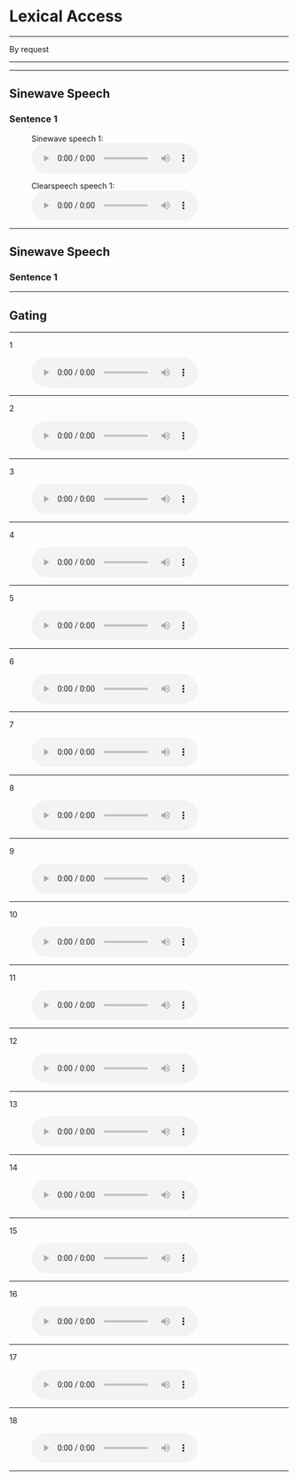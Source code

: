 # Lexical Access


---

By request

---



---

## Sinewave Speech

### Sentence 1

<figure>
    <figcaption>Sinewave speech 1:</figcaption>
    <audio
        controls
        src="http://www.lifesci.sussex.ac.uk/home/Chris_Darwin/SWS/03_40SWS.wav">
            Your browser does not support the
            <code>audio</code> element.
    </audio>
</figure>


<figure>
    <figcaption>Clearspeech speech 1:</figcaption>
    <audio
        controls
        src="http://www.lifesci.sussex.ac.uk/home/Chris_Darwin/SWS/03_40.wav">
            Your browser does not support the
            <code>audio</code> element.
    </audio>
</figure>


---

## Sinewave Speech

### Sentence 1


---

## Gating



---

1 

<figure>
    <figcaption></figcaption>
    <audio
        controls 
		   data-src="/Users/ethan/Documents/GitHub/ExPsyLing/2021/Resources/gating_demo/01.mp3">
            Your browser does not support the
            <code>audio</code> element.
    </audio>
</figure>

---

2 

<figure>
    <figcaption></figcaption>
    <audio
        controls 
		   data-src="/Users/ethan/Documents/GitHub/ExPsyLing/2021/Resources/gating_demo/02.mp3">
            Your browser does not support the
            <code>audio</code> element.
    </audio>
</figure>

---

3 

<figure>
    <figcaption></figcaption>
    <audio
        controls 
		   data-src="/Users/ethan/Documents/GitHub/ExPsyLing/2021/Resources/gating_demo/03.mp3">
            Your browser does not support the
            <code>audio</code> element.
    </audio>
</figure>

---

4

<figure>
    <figcaption></figcaption>
    <audio
        controls 
		   data-src="/Users/ethan/Documents/GitHub/ExPsyLing/2021/Resources/gating_demo/04.mp3">
            Your browser does not support the
            <code>audio</code> element.
    </audio>
</figure>

---

5

<figure>
    <figcaption></figcaption>
    <audio
        controls 
		   data-src="/Users/ethan/Documents/GitHub/ExPsyLing/2021/Resources/gating_demo/05.mp3">
            Your browser does not support the
            <code>audio</code> element.
    </audio>
</figure>

---

6 

<figure>
    <figcaption></figcaption>
    <audio
        controls 
		   data-src="/Users/ethan/Documents/GitHub/ExPsyLing/2021/Resources/gating_demo/06.mp3">
            Your browser does not support the
            <code>audio</code> element.
    </audio>
</figure>

---

7 

<figure>
    <figcaption></figcaption>
    <audio
        controls 
		   data-src="/Users/ethan/Documents/GitHub/ExPsyLing/2021/Resources/gating_demo/07.mp3">
            Your browser does not support the
            <code>audio</code> element.
    </audio>
</figure>

---

8 

<figure>
    <figcaption></figcaption>
    <audio
        controls 
		   data-src="/Users/ethan/Documents/GitHub/ExPsyLing/2021/Resources/gating_demo/08.mp3">
            Your browser does not support the
            <code>audio</code> element.
    </audio>
</figure>

---

9

<figure>
    <figcaption></figcaption>
    <audio
        controls 
		   data-src="/Users/ethan/Documents/GitHub/ExPsyLing/2021/Resources/gating_demo/09.mp3">
            Your browser does not support the
            <code>audio</code> element.
    </audio>
</figure>

---

10

<figure>
    <figcaption></figcaption>
    <audio
        controls 
		   data-src="/Users/ethan/Documents/GitHub/ExPsyLing/2021/Resources/gating_demo/10.mp3">
            Your browser does not support the
            <code>audio</code> element.
    </audio>
</figure>

---

11 

<figure>
    <figcaption></figcaption>
    <audio
        controls 
		   data-src="/Users/ethan/Documents/GitHub/ExPsyLing/2021/Resources/gating_demo/11.mp3">
            Your browser does not support the
            <code>audio</code> element.
    </audio>
</figure>

---

12 

<figure>
    <figcaption></figcaption>
    <audio
        controls 
		   data-src="/Users/ethan/Documents/GitHub/ExPsyLing/2021/Resources/gating_demo/12.mp3">
            Your browser does not support the
            <code>audio</code> element.
    </audio>
</figure>

---

13 

<figure>
    <figcaption></figcaption>
    <audio
        controls 
		   data-src="/Users/ethan/Documents/GitHub/ExPsyLing/2021/Resources/gating_demo/13.mp3">
            Your browser does not support the
            <code>audio</code> element.
    </audio>
</figure>

---

14 

<figure>
    <figcaption></figcaption>
    <audio
        controls 
		   data-src="/Users/ethan/Documents/GitHub/ExPsyLing/2021/Resources/gating_demo/14.mp3">
            Your browser does not support the
            <code>audio</code> element.
    </audio>
</figure>

---

15 

<figure>
    <figcaption></figcaption>
    <audio
        controls 
		   data-src="/Users/ethan/Documents/GitHub/ExPsyLing/2021/Resources/gating_demo/15.mp3">
            Your browser does not support the
            <code>audio</code> element.
    </audio>
</figure>

---

16 

<figure>
    <figcaption></figcaption>
    <audio
        controls 
		   data-src="/Users/ethan/Documents/GitHub/ExPsyLing/2021/Resources/gating_demo/16.mp3">
            Your browser does not support the
            <code>audio</code> element.
    </audio>
</figure>

---

17 

<figure>
    <figcaption></figcaption>
    <audio
        controls 
		   data-src="/Users/ethan/Documents/GitHub/ExPsyLing/2021/Resources/gating_demo/17.mp3">
            Your browser does not support the
            <code>audio</code> element.
    </audio>
</figure>

---

18 

<figure>
    <figcaption></figcaption>
    <audio
        controls 
		   data-src="/Users/ethan/Documents/GitHub/ExPsyLing/2021/Resources/gating_demo/18.mp3">
            Your browser does not support the
            <code>audio</code> element.
    </audio>
</figure>

---